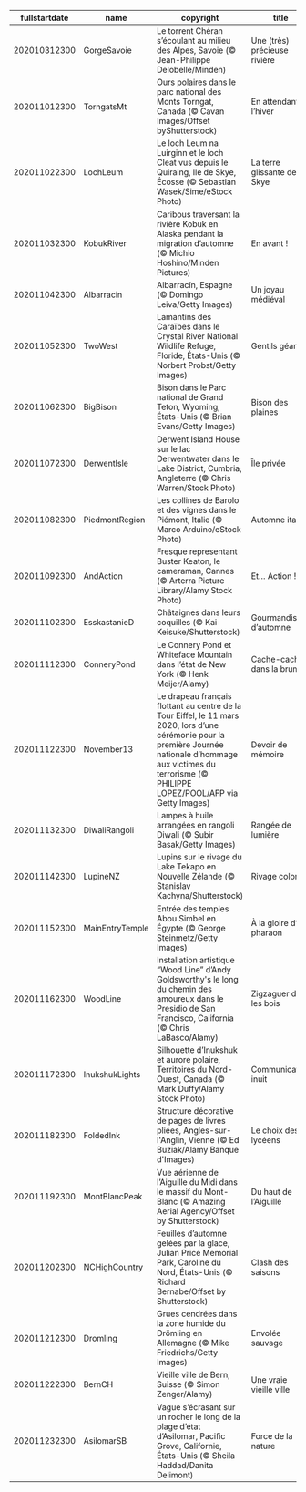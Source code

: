 |fullstartdate|name|copyright|title|image|
|--|--|--|--|--|
202010312300|GorgeSavoie|Le torrent Chéran s’écoulant au milieu des Alpes, Savoie (© Jean-Philippe Delobelle/Minden)|Une (très) précieuse rivière|![](/fr-FR/2020/11/202010312300GorgeSavoie.jpg)|
202011012300|TorngatsMt|Ours polaires dans le parc national des Monts Torngat, Canada (© Cavan Images/Offset byShutterstock)|En attendant l’hiver|![](/fr-FR/2020/11/202011012300TorngatsMt.jpg)|
202011022300|LochLeum|Le loch Leum na Luirginn et le loch Cleat vus depuis le Quiraing, Ile de Skye, Écosse (© Sebastian Wasek/Sime/eStock Photo)|La terre glissante de Skye|![](/fr-FR/2020/11/202011022300LochLeum.jpg)|
202011032300|KobukRiver|Caribous traversant la rivière Kobuk en Alaska pendant la migration d’automne (© Michio Hoshino/Minden Pictures)|En avant !|![](/fr-FR/2020/11/202011032300KobukRiver.jpg)|
202011042300|Albarracin|Albarracín, Espagne (© Domingo Leiva/Getty Images)|Un joyau médiéval|![](/fr-FR/2020/11/202011042300Albarracin.jpg)|
202011052300|TwoWest|Lamantins des Caraïbes dans le Crystal River National Wildlife Refuge, Floride, États-Unis (© Norbert Probst/Getty Images)|Gentils géants|![](/fr-FR/2020/11/202011052300TwoWest.jpg)|
202011062300|BigBison|Bison dans le Parc national de Grand Teton, Wyoming, États-Unis (© Brian Evans/Getty Images)|Bison des plaines|![](/fr-FR/2020/11/202011062300BigBison.jpg)|
202011072300|DerwentIsle|Derwent Island House sur le lac Derwentwater dans le Lake District, Cumbria, Angleterre (© Chris Warren/Stock Photo)|Île privée|![](/fr-FR/2020/11/202011072300DerwentIsle.jpg)|
202011082300|PiedmontRegion|Les collines de Barolo et des vignes dans le Piémont, Italie (© Marco Arduino/eStock Photo)|Automne italien|![](/fr-FR/2020/11/202011082300PiedmontRegion.jpg)|
202011092300|AndAction|Fresque representant Buster Keaton, le cameraman, Cannes (© Arterra Picture Library/Alamy Stock Photo)|Et… Action !|![](/fr-FR/2020/11/202011092300AndAction.jpg)|
202011102300|EsskastanieD|Châtaignes dans leurs coquilles (© Kai Keisuke/Shutterstock)|Gourmandise d’automne|![](/fr-FR/2020/11/202011102300EsskastanieD.jpg)|
202011112300|ConneryPond|Le Connery Pond et Whiteface Mountain dans l’état de New York (© Henk Meijer/Alamy)|Cache-cache dans la brume|![](/fr-FR/2020/11/202011112300ConneryPond.jpg)|
202011122300|November13|Le drapeau français flottant au centre de la Tour Eiffel, le 11 mars 2020, lors d’une cérémonie pour la première Journée nationale d’hommage aux victimes du terrorisme (© PHILIPPE LOPEZ/POOL/AFP via Getty Images)|Devoir de mémoire|![](/fr-FR/2020/11/202011122300November13.jpg)|
202011132300|DiwaliRangoli|Lampes à huile arrangées en rangoli Diwali (© Subir Basak/Getty Images)|Rangée de lumière|![](/fr-FR/2020/11/202011132300DiwaliRangoli.jpg)|
202011142300|LupineNZ|Lupins sur le rivage du Lake Tekapo en Nouvelle Zélande (© Stanislav Kachyna/Shutterstock)|Rivage coloré|![](/fr-FR/2020/11/202011142300LupineNZ.jpg)|
202011152300|MainEntryTemple|Entrée des temples Abou Simbel en Égypte (© George Steinmetz/Getty Images)|À la gloire d’un pharaon|![](/fr-FR/2020/11/202011152300MainEntryTemple.jpg)|
202011162300|WoodLine|Installation artistique “Wood Line” d’Andy Goldsworthy's le long du chemin des amoureux dans le Presidio de San Francisco, California (© Chris LaBasco/Alamy)|Zigzaguer dans les bois|![](/fr-FR/2020/11/202011162300WoodLine.jpg)|
202011172300|InukshukLights|Silhouette d’Inukshuk et aurore polaire, Territoires du Nord-Ouest, Canada (© Mark Duffy/Alamy Stock Photo)|Communication inuit|![](/fr-FR/2020/11/202011172300InukshukLights.jpg)|
202011182300|FoldedInk|Structure décorative de pages de livres pliées, Angles-sur-l'Anglin, Vienne (© Ed Buziak/Alamy Banque d'Images)|Le choix des lycéens|![](/fr-FR/2020/11/202011182300FoldedInk.jpg)|
202011192300|MontBlancPeak|Vue aérienne de l’Aiguille du Midi dans le massif du Mont-Blanc (© Amazing Aerial Agency/Offset by Shutterstock)|Du haut de l’Aiguille|![](/fr-FR/2020/11/202011192300MontBlancPeak.jpg)|
202011202300|NCHighCountry|Feuilles d’automne gelées par la glace, Julian Price Memorial Park, Caroline du Nord, États-Unis (© Richard Bernabe/Offset by Shutterstock)|Clash des saisons|![](/fr-FR/2020/11/202011202300NCHighCountry.jpg)|
202011212300|Dromling|Grues cendrées dans la zone humide du Drömling en Allemagne (© Mike Friedrichs/Getty Images)|Envolée sauvage|![](/fr-FR/2020/11/202011212300Dromling.jpg)|
202011222300|BernCH|Vieille ville de Bern, Suisse (© Simon Zenger/Alamy)|Une vraie vieille ville|![](/fr-FR/2020/11/202011222300BernCH.jpg)|
202011232300|AsilomarSB|Vague s’écrasant sur un rocher le long de la plage d’état d’Asilomar, Pacific Grove, Californie, États-Unis (© Sheila Haddad/Danita Delimont)|Force de la nature|![](/fr-FR/2020/11/202011232300AsilomarSB.jpg)|
